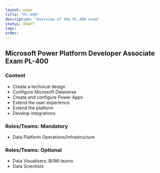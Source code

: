 ```yaml
---
layout: page
title: "PL-400"
description: "Overview of the PL-400 exam"
status: DRAFT
tags:
order:
---
```

## Microsoft Power Platform Developer Associate Exam PL-400  
  
### Content  
  
- Create a technical design
- Configure Microsoft Dataverse
- Create and configure Power Apps
- Extend the user experience
- Extend the platform
- Develop integrations 
  
### Roles/Teams: Mandatory  
  
- Data Platform Operations/Infrastructure  
  
### Roles/Teams: Optional  
  
- Data Visualisers: BI/MI teams
- Data Scientists